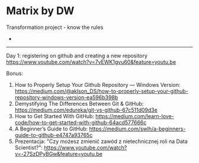 # Matrix by DW
 Transformation project - know the rules
 
 - 
 
 
 
 -----------
 Day 1: registering on github and creating a new repository
 https://www.youtube.com/watch?v=7vEWK1gvu60&feature=youtu.be
 
Bonus:
1. How to Properly Setup Your Github Repository — Windows Version: https://medium.com/@aklson_DS/how-to-properly-setup-your-github-repository-windows-version-ea596b398b
2. Demystifying The Differences Between Git & GitHub: https://medium.com/edureka/git-vs-github-67c511d09d3e
3. How to Get Started With GitHub: https://medium.com/learn-love-code/how-to-get-started-with-github-64acd577666c
4. A Beginner’s Guide to GitHub: https://medium.com/swlh/a-beginners-guide-to-github-e4747a93765c
5. Prezentacja: "Czy możesz zmienić zawód z nietechnicznej roli na Data Scientist?": https://www.youtube.com/watch?v=-27SzDPyBGw&feature=youtu.be
